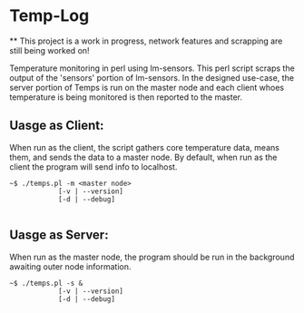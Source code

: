 Temp-Log
===

** This project is a work in progress, network features and scrapping are still being worked on!

Temperature monitoring in perl using lm-sensors. This perl script scraps the output of the 'sensors' portion of lm-sensors. In the designed use-case, the server portion of Temps is run on the master node and each client whoes temperature is being monitored is then reported to the master. 

Uasge as Client:
---
When run as the client, the script gathers core temperature data, means them, and sends the data to a master node. By default, when run as the client the program will send info to localhost. 
```
~$ ./temps.pl -m <master node>
			[-v | --version]
			[-d | --debug]
                    
```

Uasge as Server:
---
When run as the master node, the program should be run in the background awaiting outer node information.
```
~$ ./temps.pl -s &
			[-v | --version]
			[-d | --debug]
                    
```
